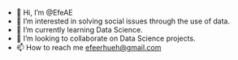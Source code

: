 - 👋 Hi, I’m @EfeAE
- 👀 I’m interested in solving social issues through the use of data.
- 🌱 I’m currently learning Data Science.
- 💞️ I’m looking to collaborate on Data Science projects.
- 📫 How to reach me efeerhueh@gmail.com

<!---
EfeAE/EfeAE is a ✨ special ✨ repository because its `README.md` (this file) appears on your GitHub profile.
You can click the Preview link to take a look at your changes.
--->
